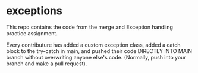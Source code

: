# exceptions

This repo contains the code from the merge and Exception handling practice assignment.

Every contributure has added a custom exception class, added a catch block to the try-catch in main, and pushed their code DIRECTLY INTO MAIN branch without overwriting anyone else's code. (Normally, push into your branch and make a pull request).
